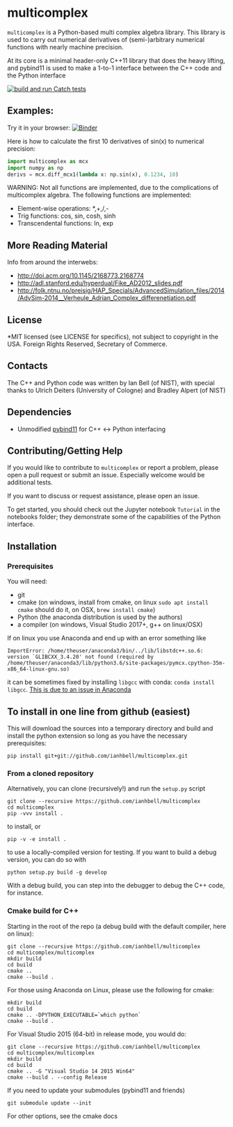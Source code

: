 # multicomplex

``multicomplex`` is a Python-based multi complex algebra library.  This library is used to carry out numerical derivatives of (semi-)arbitrary numerical functions with nearly machine precision.

At its core is a minimal header-only C++11 library that does the heavy lifting, and pybind11 is used to make a 1-to-1 interface between the C++ code and the Python interface

[![build and run Catch tests](https://github.com/usnistgov/multicomplex/actions/workflows/runcatch.yml/badge.svg)](https://github.com/usnistgov/multicomplex/actions/workflows/runcatch.yml)

## Examples:

Try it in your browser: [![Binder](https://mybinder.org/badge.svg)](https://mybinder.org/v2/gh/usnistgov/multicomplex/master)

Here is how to calculate the first 10 derivatives of sin(x) to numerical precision:

``` Python
import multicomplex as mcx
import numpy as np
derivs = mcx.diff_mcx1(lambda x: np.sin(x), 0.1234, 10)
```

WARNING: Not all functions are implemented, due to the complications of multicomplex algebra.  The following functions are implemented:

* Element-wise operations: *,+,/,-
* Trig functions: cos, sin, cosh, sinh
* Transcendental functions: ln, exp

## More Reading Material

Info from around the interwebs:

* http://doi.acm.org/10.1145/2168773.2168774
* http://adl.stanford.edu/hyperdual/Fike_AD2012_slides.pdf
* http://folk.ntnu.no/preisig/HAP_Specials/AdvancedSimulation_files/2014/AdvSim-2014__Verheule_Adrian_Complex_differenetiation.pdf

## License

*MIT licensed (see LICENSE for specifics), not subject to copyright in the USA. Foreign Rights Reserved, Secretary of Commerce.

## Contacts

The C++ and Python code was written by Ian Bell (of NIST), with special thanks to Ulrich Deiters (University of Cologne) and Bradley Alpert (of NIST)

## Dependencies

* Unmodified [pybind11](https://github.com/pybind/pybind11) for C++ <-> Python interfacing

## Contributing/Getting Help

If you would like to contribute to ``multicomplex`` or report a problem, please open a pull request or submit an issue.  Especially welcome would be additional tests.

If you want to discuss or request assistance, please open an issue.

To get started, you should check out the Jupyter notebook ``Tutorial`` in the notebooks folder; they demonstrate some of the capabilities of the Python interface.

## Installation

### Prerequisites

You will need:

* git
* cmake (on windows, install from cmake, on linux ``sudo apt install cmake`` should do it, on OSX, ``brew install cmake``)
* Python (the anaconda distribution is used by the authors)
* a compiler (on windows, Visual Studio 2017+, g++ on linux/OSX)

If on linux you use Anaconda and end up with an error something like
```
ImportError: /home/theuser/anaconda3/bin/../lib/libstdc++.so.6: version `GLIBCXX_3.4.20' not found (required by /home/theuser/anaconda3/lib/python3.6/site-packages/pymcx.cpython-35m-x86_64-linux-gnu.so)
```
it can be sometimes fixed by installing ``libgcc`` with conda: ``conda install libgcc``.  [This is due to an issue in Anaconda](https://github.com/ContinuumIO/anaconda-issues/issues/483)

## To install in one line from github (easiest)

This will download the sources into a temporary directory and build and install the python extension so long as you have the necessary prerequisites:
```
pip install git+git://github.com/ianhbell/multicomplex.git
```

### From a cloned repository

Alternatively, you can clone (recursively!) and run the ``setup.py`` script

```
git clone --recursive https://github.com/ianhbell/multicomplex
cd multicomplex
pip -vvv install .
```

to install, or 

```
pip -v -e install .
```

to use a locally-compiled version for testing.  If you want to build a debug version, you can do so with

```
python setup.py build -g develop
```
With a debug build, you can step into the debugger to debug the C++ code, for instance.  

### Cmake build for C++

Starting in the root of the repo (a debug build with the default compiler, here on linux):

``` 
git clone --recursive https://github.com/ianhbell/multicomplex
cd multicomplex/multicomplex
mkdir build
cd build
cmake ..
cmake --build .
```
For those using Anaconda on Linux, please use the following for cmake:
```
mkdir build
cd build
cmake .. -DPYTHON_EXECUTABLE=`which python`
cmake --build .
```
For Visual Studio 2015 (64-bit) in release mode, you would do:
``` 
git clone --recursive https://github.com/ianhbell/multicomplex
cd multicomplex/multicomplex
mkdir build
cd build
cmake .. -G "Visual Studio 14 2015 Win64"
cmake --build . --config Release
```

If you need to update your submodules (pybind11 and friends)

```
git submodule update --init
```

For other options, see the cmake docs
